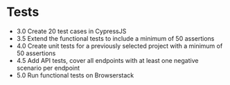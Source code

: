 # Tests

- 3.0 Create 20 test cases in CypressJS
- 3.5 Extend the functional tests to include a minimum of 50 assertions
- 4.0 Create unit tests for a previously selected project with a minimum of 50 assertions
- 4.5 Add API tests, cover all endpoints with at least one negative scenario per endpoint
- 5.0 Run functional tests on Browserstack